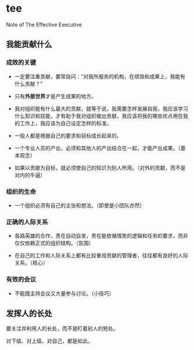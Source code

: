 # tee
Note of The Effective Executive

## 我能贡献什么

### 成效的关键

- 一定要注重贡献，要常自问：“对我所服务的机构，在绩效和成果上，我能有什么贡献？”

- 只有**外部世界**才是产生成果的地方。

- 我对组织能有什么最大的贡献，就等于说，我需要怎样发展自我，我应该学习什么知识和技能，才有助于我对组织做出贡献，我应该将我的哪些优点用在我的工作上，我应该为自己设定怎样的标准。

- 一般人都是根据自己的要求和目标成长起来的。

- 一个专业人员的产出，必须和其他人的产出结合在一起，才能产出成果。（基本观念）

- 如果以贡献为目标，就必须使自己的知识为别人所用。（对外的贡献，而不是对内的牛逼）

### 组织的生命

- 一个组织必须有自己的主张和想法。（即使是小团队亦然）

### 正确的人际关系

- 各路英雄的合作，贵在自动自发，贵在能依循情势的逻辑和任务的要求，而非仅仅依赖正式的组织结构。（氛围）

- 在自己的工作和人际关系上都有比较重视贡献的管理者，往往都有良好的人际关系。（核心）

### 有效的会议

- 不能既主持会议又大量参与讨论。（小技巧）

## 发挥人的长处

要关注并利用人的长处，而不是盯着别人的短处。

对下级、对上级、对自己，都是如此。
